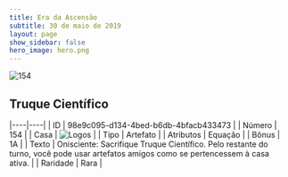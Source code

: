```yaml
---
title: Era da Ascensão
subtitle: 30 de maio de 2019
layout: page
show_sidebar: false
hero_image: hero.png
---
```


![154](https://cdn.keyforgegame.com/media/card_front/pt/435_154_V4PVCX8W5623_pt.png)

## Truque Científico

|----|----|
| ID | 98e9c095-d134-4bed-b6db-4bfacb433473 |
| Número | 154 |
| Casa | ![Logos](https://archonarcana.com/images/thumb/c/ce/Logos.png/22px-Logos.png "Logos") |
| Tipo | Artefato |
| Atributos | Equação |
| Bônus | 1A |
| Texto | Onisciente: Sacrifique Truque Científico. Pelo restante do turno,  você pode usar artefatos amigos  como se pertencessem à casa ativa. |
| Raridade | Rara |
